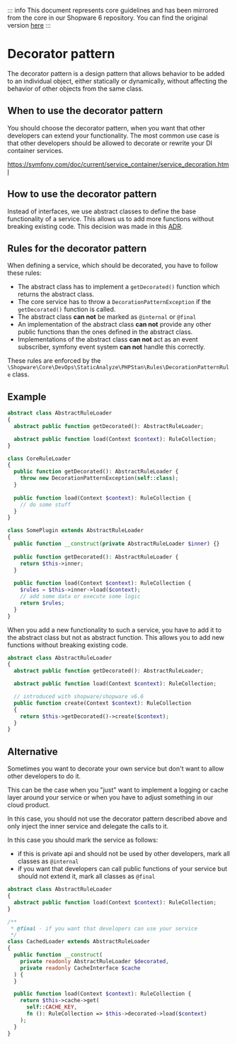 

::: info
This document represents core guidelines and has been mirrored from the core in our Shopware 6 repository.
You can find the original version [here](https://github.com/shopware/shopware/blob/trunk/coding-guidelines/core/decorator-pattern.md)
:::

# Decorator pattern

The decorator pattern is a design pattern that allows behavior to be added to an individual object, either statically or dynamically, without affecting the behavior of other objects from the same class. 

## When to use the decorator pattern

You should choose the decorator pattern, when you want that other developers can extend your functionality. The most common use case is that other developers should be allowed to decorate or rewrite your DI container services.

https://symfony.com/doc/current/service_container/service_decoration.html

## How to use the decorator pattern

Instead of interfaces, we use abstract classes to define the base functionality of a service. This allows us to add more functions without breaking existing code. This decision was made in this [ADR](https://github.com/shopware/shopware/blob/trunk/adr/2020-11-25-decoration-pattern.md).

## Rules for the decorator pattern

When defining a service, which should be decorated, you have to follow these rules: 
- The abstract class has to implement a `getDecorated()` function which returns the abstract class.
- The core service has to throw a `DecorationPatternException` if the `getDecorated()` function is called.
- The abstract class **can not** be marked as `@internal` or `@final`
- An implementation of the abstract class **can not** provide any other public functions than the ones defined in the abstract class.
- Implementations of the abstract class **can not** act as an event subscriber, symfony event system **can not** handle this correctly.

These rules are enforced by the `\Shopware\Core\DevOps\StaticAnalyze\PHPStan\Rules\DecorationPatternRule` class.

## Example

```php
abstract class AbstractRuleLoader
{
  abstract public function getDecorated(): AbstractRuleLoader;

  abstract public function load(Context $context): RuleCollection;
}

class CoreRuleLoader
{
  public function getDecorated(): AbstractRuleLoader {
    throw new DecorationPatternException(self::class);
  }
  
  public function load(Context $context): RuleCollection {
    // do some stuff 
  }
}

class SomePlugin extends AbstractRuleLoader
{
  public function __construct(private AbstractRuleLoader $inner) {}
  
  public function getDecorated(): AbstractRuleLoader {
    return $this->inner;
  }
  
  public function load(Context $context): RuleCollection {
    $rules = $this->inner->load($context);
    // add some data or execute some logic
    return $rules;
  }
}
```

When you add a new functionality to such a service, you have to add it to the abstract class but not as abstract function. This allows you to add new functions without breaking existing code.

```php
abstract class AbstractRuleLoader
{
  abstract public function getDecorated(): AbstractRuleLoader;

  abstract public function load(Context $context): RuleCollection;

  // introduced with shopware/shopware v6.6
  public function create(Context $context): RuleCollection 
  {
    return $this->getDecorated()->create($context);
  }
}
```

## Alternative

Sometimes you want to decorate your own service but don't want to allow other developers to do it.

This can be the case when you "just" want to implement a logging or cache layer around your service or when you have to adjust something in our cloud product.

In this case, you should not use the decorator pattern described above and only inject the inner service and delegate the calls to it.

In this case you should mark the service as follows:
- if this is private api and should not be used by other developers, mark all classes as `@internal`
- if you want that developers can call public functions of your service but should not extend it, mark all classes as `@final`

```php
abstract class AbstractRuleLoader
{
  abstract public function load(Context $context): RuleCollection;
}

/**
 * @final - if you want that developers can use your service
 */
class CachedLoader extends AbstractRuleLoader
{
  public function __construct(
    private readonly AbstractRuleLoader $decorated,
    private readonly CacheInterface $cache
  ) {
  }

  public function load(Context $context): RuleCollection {
    return $this->cache->get(
      self::CACHE_KEY, 
      fn (): RuleCollection => $this->decorated->load($context)
    );
  }
}
```
